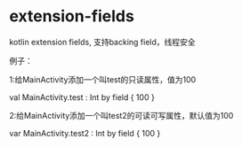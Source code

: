 # extension-fields
kotlin extension fields, 支持backing field，线程安全

例子：

1:给MainActivity添加一个叫test的只读属性，值为100

val MainActivity.test : Int by field { 100 }



2:给MainActivity添加一个叫test2的可读可写属性，默认值为100

var MainActivity.test2 : Int by field { 100 }
